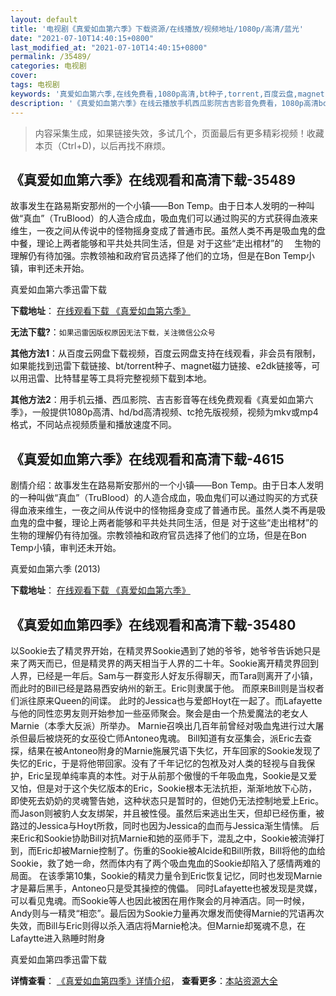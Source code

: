 ```yaml
---
layout: default
title: '电视剧《真爱如血第六季》下载资源/在线播放/视频地址/1080p/高清/蓝光'
date: "2021-07-10T14:40:15+0800"
last_modified_at: "2021-07-10T14:40:15+0800"
permalink: /35489/
categories: 电视剧
cover:
tags: 电视剧
keywords: '真爱如血第六季,在线免费看,1080p高清,bt种子,torrent,百度云盘,magnet,磁力链,迅雷下载资源'
description: '《真爱如血第六季》在线云播放手机西瓜影院吉吉影音免费看，1080p高清bd/hd未删减完整版和tc抢先枪版，mkv/mp4格式，附带bt/torrent种子、magnet/磁力链、百度云盘、网盘资源迅雷下载链接'
---
```


>内容采集生成，如果链接失效，多试几个，页面最后有更多精彩视频！收藏本页（Ctrl+D)，以后再找不麻烦。


## 《真爱如血第六季》在线观看和高清下载-35489

故事发生在路易斯安那州的一个小镇——Bon Temp。由于日本人发明的一种叫做“真血”（TruBlood）的人造合成血，吸血鬼们可以通过购买的方式获得血液来维生，一夜之间从传说中的怪物摇身变成了普通市民。虽然人类不再是吸血鬼的盘中餐，理论上两者能够和平共处共同生活，但是 对于这些“走出棺材”的　    生物的理解仍有待加强。宗教领袖和政府官员选择了他们的立场，但是在Bon Temp小镇，审判还未开始。


真爱如血第六季迅雷下载

**下载地址**： [在线观看下载 《真爱如血第六季》](https://www.993dy.com//vod-detail-id-9149.html) 


**无法下载?**：`如果迅雷因版权原因无法下载，关注微信公众号 `

**其他方法1**：从百度云网盘下载视频，百度云网盘支持在线观看，非会员有限制，如果能找到迅雷下载链接、bt/torrent种子、magnet磁力链接、e2dk链接等，可以用迅雷、比特彗星等工具将完整视频下载到本地。

**其他方法2**：用手机云播、西瓜影院、吉吉影音等在线免费观看《真爱如血第六季》，一般提供1080p高清、hd/bd高清视频、tc抢先版视频，视频为mkv或mp4格式，不同站点视频质量和播放速度不同。


## 《真爱如血第六季》在线观看和高清下载-4615

剧情介绍：故事发生在路易斯安那州的一个小镇——Bon Temp。由于日本人发明的一种叫做“真血”（TruBlood）的人造合成血，吸血鬼们可以通过购买的方式获得血液来维生，一夜之间从传说中的怪物摇身变成了普通市民。虽然人类不再是吸血鬼的盘中餐，理论上两者能够和平共处共同生活，但是 对于这些“走出棺材”的　　生物的理解仍有待加强。宗教领袖和政府官员选择了他们的立场，但是在Bon Temp小镇，审判还未开始。


真爱如血第六季 (2013)

**下载地址**： [在线观看下载 《真爱如血第六季》](https://www.btbtdy.me/btdy/dy1727.html) 


## 《真爱如血第四季》在线观看和高清下载-35480

以Sookie去了精灵界开始，在精灵界Sookie遇到了她的爷爷，她爷爷告诉她只是来了两天而已，但是精灵界的两天相当于人界的二十年。Sookie离开精灵界回到人界，已经是一年后。Sam与一群变形人好友乐得聊天，而Tara则离开了小镇，而此时的Bill已经是路易西安纳州的新王。Eric则隶属于他。    而原来Bill则是当权者们派往原来Queen的间谍。   此时的Jessica也与爱郎Hoyt在一起了。而Lafayette与他的同性恋男友则开始参加一些巫师聚会。聚会是由一个热爱魔法的老女人Marnie（本季大反派）所举办。   Marnie召唤出几百年前曾经对吸血鬼进行过大屠杀但最后被烧死的女巫役亡师Antoneo鬼魂。   Bill知道有女巫集会，派Eric去查探，结果在被Antoneo附身的Marnie施展咒语下失忆，开车回家的Sookie发现了失忆的Eric，于是将他带回家。没有了千年记忆的包袱及对人类的轻视与自我保护，Eric呈现单纯率真的本性。对于从前那个傲慢的千年吸血鬼，Sookie是又爱又怕，但是对于这个失忆版本的Eric，Sookie根本无法抗拒，渐渐地放下心防，即使死去奶奶的灵魂警告她，这种状态只是暂时的，但她仍无法控制地爱上Eric。而Jason则被豹人女友绑架，并且被性侵。虽然后来逃出生天，但却已经伤重，被路过的Jessica与Hoyt所救，同时也因为Jessica的血而与Jessica渐生情愫。   后来Eric和Sookie协助Bill对抗Marnie和她的巫师手下，混乱之中，Sookie被流弹打到，而Eric却被Marnie控制了。伤重的Sookie被Alcide和Bill所救，Bill将他的血给Sookie，救了她一命，然而体内有了两个吸血鬼血的Sookie却陷入了感情两难的局面。   在该季第10集，Sookie的精灵力量令到Eric恢复记忆，同时也发现Marnie才是幕后黑手，Antoneo只是受其操控的傀儡。  同时Lafayette也被发现是灵媒，可以看见鬼魂。而Sookie等人也因此被困在用作聚会的月神酒店。同一时候，Andy则与一精灵“相恋”。最后因为Sookie力量再次爆发而使得Marnie的咒语再次失效，而Bill与Eric则得以杀入酒店将Marnie枪决。但Marnie却冤魂不息，在Lafaytte进入熟睡时附身


真爱如血第四季迅雷下载

**详情查看**： [《真爱如血第四季》详情介绍](/movie/35480/)， **查看更多**：[本站资源大全](/movie/t/all/)

